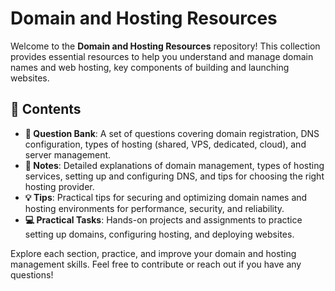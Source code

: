 # Domain and Hosting Resources

Welcome to the **Domain and Hosting Resources** repository! This collection provides essential resources to help you understand and manage domain names and web hosting, key components of building and launching websites.

## 📑 Contents

- **📘 Question Bank**: A set of questions covering domain registration, DNS configuration, types of hosting (shared, VPS, dedicated, cloud), and server management.
- **📝 Notes**: Detailed explanations of domain management, types of hosting services, setting up and configuring DNS, and tips for choosing the right hosting provider.
- **💡 Tips**: Practical tips for securing and optimizing domain names and hosting environments for performance, security, and reliability.
- **💻 Practical Tasks**: Hands-on projects and assignments to practice setting up domains, configuring hosting, and deploying websites.

Explore each section, practice, and improve your domain and hosting management skills. Feel free to contribute or reach out if you have any questions!
